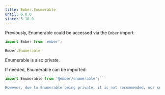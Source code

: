 ```yaml
---
title: Ember.Enumerable
until: 6.0.0
since: 5.10.0
---
```



Previously, Enumerable could be accessed via the `Ember` import:
```js
import Ember from 'ember';

Ember.Enumerable

```
Enumerable is also private.

 If needed, Enumerable can be imported:
```js
import Enumerable from '@ember/enumerable';```

However, due to Enumerable being private, it is not recommended, nor supported.
